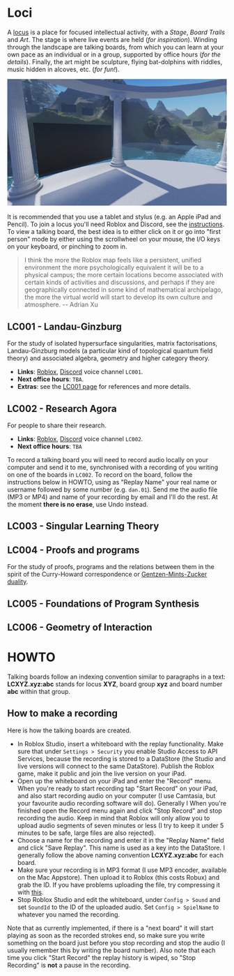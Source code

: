 # Loci

A [locus](https://en.wikipedia.org/wiki/Method_of_loci) is a place for focused intellectual activity, with a *Stage*, *Board Trails* and *Art*. The stage is where live events are held (*for inspiration*). Winding through the landscape are talking boards, from which you can learn at your own pace as an individual or in a group, supported by office hours (*for the details*). Finally, the art might be sculpture, flying bat-dolphins with riddles, music hidden in alcoves, etc. (*for fun!*).

<p align="center">
  <img src="loci-small.png">
</p>

It is recommended that you use a tablet and stylus (e.g. an Apple iPad and Pencil). To join a locus you'll need Roblox and Discord, see the [instructions](https://metauni.org/posts/instructions/instructions). To view a talking board, the best idea is to either click on it or go into "first person" mode by either using the scrollwheel on your mouse, the I/O keys on your keyboard, or pinching to zoom in.

>  I think the more the Roblox map feels like a persistent, unified environment the more psychologically equivalent it will be to a physical campus; the more certain locations become associated with certain kinds of activities and discussions, and perhaps if they are geographically connected in some kind of mathematical archipelago, the more the virtual world will start to develop its own culture and atmosphere.    -- Adrian Xu

## LC001 - Landau-Ginzburg

For the study of isolated hypersurface singularities, matrix factorisations, Landau-Ginzburg models (a particular kind of topological quantum field theory) and associated algebra, geometry and higher category theory.

* **Links**: [Roblox](https://www.roblox.com/games/6461013759/metauni-LC001), [Discord](https://discord.gg/9yBaAxPSK8) voice channel `LC001`.
* **Next office hours**: `TBA`.
* **Extras**: see the [LC001 page](http://metauni.org/posts/loci/lc001/lc001) for references and more details.

## LC002 - Research Agora

For people to share their research.

* **Links**: [Roblox](https://www.roblox.com/games/7168699181/metauni-LC002-Research-Agora), [Discord](https://discord.gg/9yBaAxPSK8) voice channel `LC002`.
* **Next office hours**: `TBA`

To record a talking board you will need to record audio locally on your computer and send it to me, synchronised with a recording of you writing on one of the boards in `LC002`. To record on the board, follow the instructions below in HOWTO, using as "Replay Name" your real name or username followed by some number (e.g. `dan.01`). Send me the audio file (MP3 or MP4) and name of your recording by email and I'll do the rest. At the moment **there is no erase**, use Undo instead.

## LC003 - Singular Learning Theory

## LC004 - Proofs and programs

For the study of proofs, programs and the relations between them in the spirit of the Curry-Howard correspondence or [Gentzen-Mints-Zucker duality](https://arxiv.org/abs/2008.10131).

## LC005 - Foundations of Program Synthesis

## LC006 - Geometry of Interaction

# HOWTO

Talking boards follow an indexing convention similar to paragraphs in a text: **LCXYZ.xyz:abc** stands for locus **XYZ**, board group **xyz** and board number **abc** within that group. 

## How to make a recording

Here is how the talking boards are created.

* In Roblox Studio, insert a whiteboard with the replay functionality. Make sure that under `Settings > Security` you enable Studio Access to API Services, because the recording is stored to a DataStore (the Studio and live versions will connect to the same DataStore). Publish the Roblox game, make it public and join the live version on your iPad.
* Open up the whiteboard on your iPad and enter the "Record" menu. When you're ready to start recording tap "Start Record" on your iPad, and also start recording audio on your computer (I use Camtasia, but your favourite audio recording software will do). Generally I  When you're finished open the Record menu again and click "Stop Record" and stop recording the audio. Keep in mind that Roblox will only allow you to upload audio segments of seven minutes or less (I try to keep it under 5 minutes to be safe, large files are also rejected).
* Choose a name for the recording and enter it in the "Replay Name" field and click "Save Replay". This name is used as a key into the DataStore. I generally follow the above naming convention **LCXYZ.xyz:abc** for each board.
* Make sure your recording is in MP3 format (I use MP3 encoder, available on the Mac Appstore). Then upload it to Roblox (this costs Robux) and grab the ID. If you have problems uploading the file, try compressing it with [this](https://www.onlineconverter.com/compress-mp3).
* Stop Roblox Studio and edit the whiteboard, under `Config > Sound` and set `SoundId` to the ID of the uploaded audio. Set `Config > SpielName` to whatever you named the recording.

Note that as currently implemented, if there is a "next board" it will start playing as soon as the recorded strokes end, so make sure you write something on the board just before you stop recording and stop the audio (I usually remember this by writing the board number). Also note that each time you click "Start Record" the replay history is wiped, so "Stop Recording" is **not** a pause in the recording.
